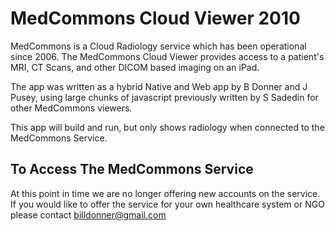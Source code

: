
MedCommons Cloud Viewer 2010
=======

MedCommons is a Cloud Radiology service which has been operational since 2006. 
The MedCommons Cloud Viewer provides access to a patient's MRI, CT Scans, and other DICOM based imaging on an iPad.

The app was written as a hybrid Native and Web app by B Donner and J Pusey, using large chunks of javascript previously written by S Sadedin for other MedCommons viewers.

This app will build and run, but only shows radiology when connected to the MedCommons Service.

To Access The MedCommons Service
-----------

At this point in time we are no longer offering new accounts on the service. If you would like to offer the service for your own healthcare system or NGO
please contact billdonner@gmail.com